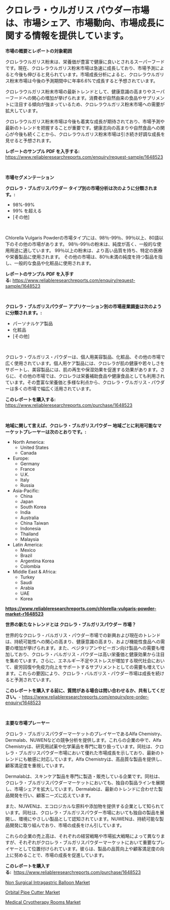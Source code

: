<p><h1>クロレラ・ウルガリス パウダー市場は、市場シェア、市場動向、市場成長に関する情報を提供しています。</h1></p><p><strong>市場の概要とレポートの対象範囲</strong></p>
<p><p>クロレラウルガリス粉末は、栄養価が豊富で健康に良いとされるスーパーフードです。現在、クロレラウルガリス粉末市場は急速に成長しており、市場予測によると今後も伸びると見られています。市場成長分析によると、クロレラウルガリス粉末市場は今後の予測期間中に年率6.6%で成長すると予想されています。</p><p>クロレラウルガリス粉末市場の最新トレンドとして、健康意識の高まりやスーパーフードへの関心の増加が挙げられます。消費者が自然由来の食品やサプリメントに注目する傾向が強まっているため、クロレラウルガリス粉末市場への需要が拡大しています。</p><p>クロレラウルガリス粉末市場は今後も着実な成長が期待されており、市場予測や最新のトレンドを把握することが重要です。健康志向の高まりや自然食品への関心が今後も続くことから、クロレラウルガリス粉末市場は引き続き好調な成長を見せると予想されます。</p></p>
<p><strong>レポートのサンプル PDF を入手する:</strong> <a href="https://www.reliableresearchreports.com/enquiry/request-sample/1648523">https://www.reliableresearchreports.com/enquiry/request-sample/1648523</a></p>
<p>&nbsp;</p>
<p><strong>市場セグメンテーション</strong></p>
<p><strong>クロレラ・ブルガリスパウダー タイプ別の市場分析は次のように分類されます。:</strong></p>
<p><ul><li>98%-99%</li><li>99% を超える</li><li>[その他]</li></ul></p>
<p>&nbsp;</p>
<p><p>Chlorella Vulgaris Powderの市場タイプには、98％-99％、99％以上、80語以下のその他の市場があります。 98％-99％の粉末は、純度が高く、一般的な使用用途に適しています。 99％以上の粉末は、より高い品質を持ち、特定の医療や栄養製品に使用されます。 その他の市場は、80％未満の純度を持つ製品を指し、一般的な食品や化粧品に使用されます。</p></p>
<p><strong>レポートのサンプル PDF を入手する:</strong>&nbsp;<a href="https://www.reliableresearchreports.com/enquiry/request-sample/1648523">https://www.reliableresearchreports.com/enquiry/request-sample/1648523</a></p>
<p>&nbsp;</p>
<p><strong> クロレラ・ブルガリスパウダー アプリケーション別の市場産業調査は次のように分類されます。:</strong></p>
<p><ul><li>パーソナルケア製品</li><li>化粧品</li><li>[その他]</li></ul></p>
<p>&nbsp;</p>
<p><p>クロレラ・ヴルガリス・パウダーは、個人用美容製品、化粧品、その他の市場で広く使用されています。個人用ケア製品には、クロレラが肌の健康や若々しさをサポートし、美容製品には、肌の再生や保湿効果を促進する効果があります。さらに、その他の市場では、クロレラは栄養補助食品や健康食品としても利用されています。その豊富な栄養価と多様な利点から、クロレラ・ヴルガリス・パウダーは多くの市場で幅広く活用されています。</p></p>
<p><strong>このレポートを購入する:</strong>&nbsp; <a href="https://www.reliableresearchreports.com/purchase/1648523">https://www.reliableresearchreports.com/purchase/1648523</a></p>
<p>&nbsp;</p>
<p><strong>地域に関して言えば、クロレラ・ブルガリスパウダー 地域ごとに利用可能なマーケットプレーヤーは次のとおりです。:</strong></p>
<p><ul>
    <li>
        North America:
        <ul>
            <li>United States</li>
            <li>Canada</li>
        </ul>
    </li>
    <li>
        Europe:
        <ul>
            <li>Germany</li>
            <li>France</li>
            <li>U.K.</li>
            <li>Italy</li>
            <li>Russia</li>
        </ul>
    </li>
    <li>
        Asia-Pacific:
        <ul>
            <li>China</li>
            <li>Japan</li>
            <li>South Korea</li>
            <li>India</li>
            <li>Australia</li>
            <li>China Taiwan</li>
            <li>Indonesia</li>
            <li>Thailand</li>
            <li>Malaysia</li>
        </ul>
    </li>
    <li>
        Latin America:
        <ul>
            <li>Mexico</li>
            <li>Brazil</li>
            <li>Argentina Korea</li>
            <li>Colombia</li>
        </ul>
    </li>
    <li>
        Middle East & Africa:
        <ul>
            <li>Turkey</li>
            <li>Saudi</li>
            <li>Arabia</li>
            <li>UAE</li>
            <li>Korea</li>
        </ul>
    </li>
    </ul></p>
<p><strong><a href="https://www.reliableresearchreports.com/chlorella-vulgaris-powder-market-r1648523">https://www.reliableresearchreports.com/chlorella-vulgaris-powder-market-r1648523</a></strong>&nbsp;</p>
<p><strong>世界の新たなトレンドとは クロレラ・ブルガリスパウダー 市場？</strong></p>
<p><p>世界的なクロレラ・バルガリス・パウダー市場での新興および現在のトレンドは、持続可能性への関心の高まり、健康意識の高まり、および機能性食品への需要の増加が挙げられます。また、ベジタリアンやビーガン向け製品への需要も増加しており、クロレラ・バルガリス・パウダーは高い栄養価と健康効果から注目を集めています。さらに、エネルギー不足やストレスが増加する現代社会において、疲労回復や免疫力向上をサポートするサプリメントとしての需要も増えています。これらの要因により、クロレラ・バルガリス・パウダー市場は成長を続けると予測されています。</p></p>
<p><strong>このレポートを購入する前に、質問がある場合は問い合わせるか、共有してください。</strong>- <a href="https://www.reliableresearchreports.com/enquiry/pre-order-enquiry/1648523">https://www.reliableresearchreports.com/enquiry/pre-order-enquiry/1648523</a></p>
<p>&nbsp;</p>
<p><strong>主要な市場プレーヤー</strong></p>
<p><p>クロレラ・ブルガリスパウダーマーケットのプレイヤーであるAlfa Chemistry、Dermalab、NUWENなどの競争分析を提供します。これらの企業の中で、Alfa Chemistryは、研究用試薬や化学薬品を専門に取り扱っています。同社は、クロレラ・ブルガリスパウダー市場において優れた市場成長を示しており、最新のトレンドにも敏感に対応しています。Alfa Chemistryは、高品質な製品を提供し、顧客満足度を重視しています。</p><p>Dermalabは、スキンケア製品を専門に製造・販売している企業です。同社は、クロレラ・ブルガリスパウダーマーケットにおいても、独自の製品ラインを展開し、市場シェアを拡大しています。Dermalabは、最新のトレンドに合わせた製品開発を行い、顧客ニーズに応えています。</p><p>また、NUWENは、エコロジカルな原料や添加物を提供する企業として知られています。同社は、クロレラ・ブルガリスパウダー市場においても独自の製品を展開し、環境にやさしい製品として認知されています。NUWENは、持続可能な製品開発に取り組んでおり、市場の成長をけん引しています。</p><p>これらの企業の売上高は、それぞれの経営戦略や市場拡大戦略によって異なりますが、それぞれがクロレラ・ブルガリスパウダーマーケットにおいて重要なプレイヤーとして位置付けられています。彼らは、製品の品質向上や顧客満足度の向上に努めることで、市場の成長を促進しています。</p></p>
<p><strong>このレポートを購入する:</strong>&nbsp;&nbsp;<a href="https://www.reliableresearchreports.com/purchase/1648523">https://www.reliableresearchreports.com/purchase/1648523</a></p>
<p><p><a href="https://www.linkedin.com/pulse/decoding-non-surgical-intragastric-balloon-market-metrics-ovvbe?trackingId=OcE1pHS6RTKW1pokcDnYaQ%3D%3D">Non Surgical Intragastric Balloon Market</a></p><p><a href="https://github.com/lataunyatinikmelvin59ilbd0dv/Market-Research-Report-List-2/blob/main/orbital-pipe-cutter-market.md">Orbital Pipe Cutter Market</a></p><p><a href="https://www.linkedin.com/pulse/medical-cryotherapy-rooms-market-share-evolution-growth-trends-xocie?trackingId=gxJePAolLdV8C%2FEgO0Jnig%3D%3D">Medical Cryotherapy Rooms Market</a></p></p>